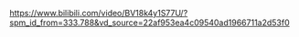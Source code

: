 https://www.bilibili.com/video/BV18k4y1S77U/?spm_id_from=333.788&vd_source=22af953ea4c09540ad1966711a2d53f0
